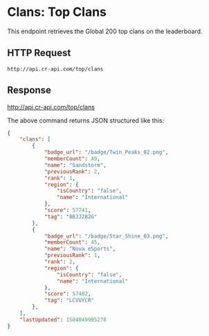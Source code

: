 # Clans: Top Clans

This endpoint retrieves the Global 200 top clans on the leaderboard.

## HTTP Request

`http://api.cr-api.com/top/clans`

## Response

http://api.cr-api.com/top/clans

The above command returns JSON structured like this:

```json
{
    "clans": [
        {
            "badge_url": "/badge/Twin_Peaks_02.png",
            "memberCount": 49,
            "name": "Sandstorm",
            "previousRank": 2,
            "rank": 1,
            "region": {
                "isCountry": "false",
                "name": "International"
            },
            "score": 57741,
            "tag": "88JJ282G"
        },
        {
            "badge_url": "/badge/Star_Shine_03.png",
            "memberCount": 45,
            "name": "Nova eSports",
            "previousRank": 1,
            "rank": 2,
            "region": {
                "isCountry": "false",
                "name": "International"
            },
            "score": 57402,
            "tag": "LCVUYCR"
        },
    ],
    "lastUpdated": 1504049995278
}
```
